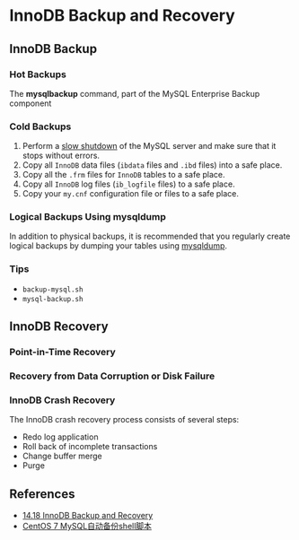 # InnoDB Backup and Recovery

## InnoDB Backup
### Hot Backups
The **mysqlbackup** command, part of the MySQL Enterprise Backup component

### Cold Backups
1. Perform a [slow shutdown](https://dev.mysql.com/doc/refman/5.6/en/glossary.html#glos_slow_shutdown) of the MySQL server and make sure that it stops without errors.
1. Copy all `InnoDB` data files (`ibdata` files and `.ibd` files) into a safe place.
1. Copy all the `.frm` files for `InnoDB` tables to a safe place.
1. Copy all `InnoDB` log files (`ib_logfile` files) to a safe place.
1. Copy your `my.cnf` configuration file or files to a safe place.

### Logical Backups Using mysqldump
In addition to physical backups, it is recommended that you regularly create logical backups by dumping your tables using [mysqldump](https://dev.mysql.com/doc/refman/5.6/en/mysqldump.html).

### Tips
- `backup-mysql.sh`
- `mysql-backup.sh`

## InnoDB Recovery
### Point-in-Time Recovery


### Recovery from Data Corruption or Disk Failure


### InnoDB Crash Recovery
The InnoDB crash recovery process consists of several steps:
- Redo log application
- Roll back of incomplete transactions
- Change buffer merge
- Purge

## References
- [14.18 InnoDB Backup and Recovery](https://dev.mysql.com/doc/refman/5.6/en/innodb-backup-recovery.html)
- [CentOS 7 MySQL自动备份shell脚本](https://www.jianshu.com/p/746db5ceec02)